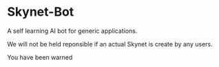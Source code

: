 # Skynet-Bot
A self learning AI bot for generic applications. 

We will not be held reponsible if an actual Skynet is create by any users.

You have been warned
